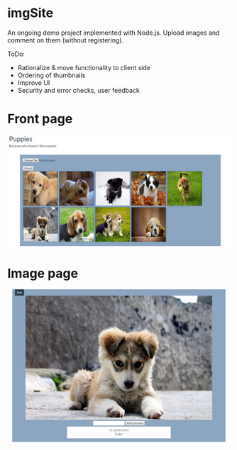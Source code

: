 # imgSite
An ongoing demo project implemented with Node.js. Upload images and comment on them (without registering).

ToDo:
- Rationalize & move functionality to client side
- Ordering of thumbnails
- Improve UI
- Security and error checks, user feedback

# Front page
![Front page](static/frontpage.png)

# Image page
![Front page](static/image.png)
